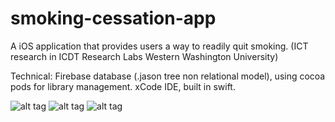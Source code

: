 # smoking-cessation-app

A iOS application that provides users a way to readily quit smoking. (ICT research in ICDT Research Labs Western Washington University)  


Technical: Firebase database (.jason tree non relational model), using cocoa pods for library management. xCode IDE, built in swift. 


![alt tag](http://i.imgur.com/tpHlFCS.png?1)
![alt tag](http://i.imgur.com/2KhfeZ8.png?1)
![alt tag](http://i.imgur.com/NGjNqMy.png?1)
